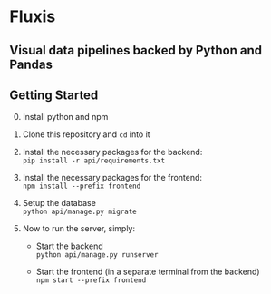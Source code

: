 # Fluxis
## Visual data pipelines backed by Python and Pandas

## Getting Started
0. Install python and npm 
1. Clone this repository and `cd` into it

2. Install the necessary packages for the backend:\
`pip install -r api/requirements.txt`

3. Install the necessary packages for the frontend:\
`npm install --prefix frontend`

4. Setup the database\
`python api/manage.py migrate`

5. Now to run the server, simply:
    - Start the backend\
`python api/manage.py runserver`

    - Start the frontend (in a separate terminal from the backend)\
`npm start --prefix frontend`
